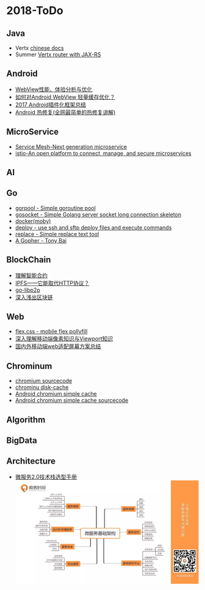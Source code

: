 # 2018-ToDo

## Java
- Vertx
  [chinese docs](https://vertxchina.github.io/vertx-translation-chinese/)
- Summer
  [Vertx router with JAX-RS](https://github.com/yale8848/Summer)
  
## Android
- [WebView性能、体验分析与优化](https://tech.meituan.com/WebViewPerf.html)
- [如何对Android WebView 轻量缓存优化？](https://mp.weixin.qq.com/s?__biz=MzUxMzcxMzE5Ng==&mid=2247488181&amp;idx=1&amp;sn=0db95b1ad2972100d5206fedaf4cf085&source=41#wechat_redirect)
- [2017 Android插件化框架总结](http://www.360doc.com/content/17/0915/16/99071_687431479.shtml)
- [Android 热修复(全网最简单的热修复讲解)](https://www.jianshu.com/p/d17519d4952e)
## MicroService
- [Service Mesh-Next generation microservice](https://servicemesh.gitbooks.io/awesome-servicemesh/mesh/2017/service-mesh-next-generation-of-microservice/)
- [istio-An open platform to connect, manage, and secure microservices](https://github.com/istio/istio)
## AI
## Go
- [gorpool - Simple goroutine pool](https://github.com/yale8848/gorpool)
- [gosocket - Simple Golang server socket long connection skeleton](https://github.com/yale8848/gosocket)
- [docker(moby)](https://github.com/moby/moby)
- [deploy - use ssh and sftp deploy files and execute commands](https://github.com/yale8848/deploy)
- [replace - Simple replace text tool](https://github.com/yale8848/replace)
- [A Gopher - Tony Bai ](https://tonybai.com)
## BlockChain

- [理解智能合约](https://dbarobin.com/2018/01/24/blockchain-smart-contract/?hmsr=toutiao.io&utm_medium=toutiao.io&utm_source=toutiao.io)
- [IPFS——它能取代HTTP协议？](https://www.jianshu.com/p/ddccae89a49a)
- [go-libp2p](https://github.com/libp2p/go-libp2p)
- [深入浅出区块链](https://learnblockchain.cn)

## Web
- [flex.css - mobile flex pollyfill](https://github.com/lzxb/flex.css)
- [深入理解移动端像素知识与Viewport知识](https://blog.csdn.net/aiolos1111/article/details/51967744)
- [国内外移动端web适配屏幕方案总结](https://www.cnblogs.com/Sroot/p/5922937.html)
## Chrominum
- [chromium sourcecode](https://chromium.googlesource.com/chromium/)
- [chrominu disk-cache](https://www.chromium.org/developers/design-documents/network-stack/disk-cache)
- [Android chromium simple cache](https://www.chromium.org/developers/design-documents/network-stack/disk-cache/very-simple-backend)
- [Android chromium simple cache sourcecode](https://chromium.googlesource.com/chromium/src/+/master/net/disk_cache/simple/)
## Algorithm
## BigData
## Architecture
- [微服务2.0技术栈选型手册](https://mp.weixin.qq.com/s/OloZhn2pwfIrOQit_8jefA)
  ![](arts/micro-architecture.png)
  


